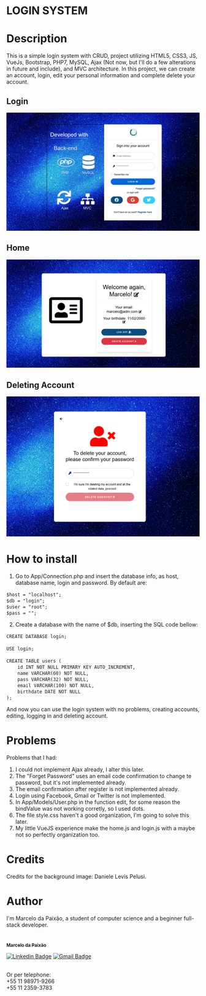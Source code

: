 # LOGIN SYSTEM

# Description
This is a simple login system with CRUD, project utilizing HTML5, CSS3, JS, VueJs, Bootstrap, PHP7, MySQL, Ajax (Not now, but I'll do a few alterations in future and include), and MVC architecture. In this project, we can create an account, login, edit your personal information and complete delete your account.

## Login
![](/Public/img/printscreenLogin.png)

## Home
![](/Public/img/printscreenHome.png)

## Deleting Account
![](/Public/img/printscreenDelete.png)

# How to install
1. Go to App/Connection.php and insert the database info, as host, database name, login and password. By default are:
```
$host = "localhost";
$db = "login";
$user = "root";
$pass = "";
```

2. Create a database with the name of $db, inserting the SQL code bellow:
```
CREATE DATABASE login;

USE login;

CREATE TABLE users (
	id INT NOT NULL PRIMARY KEY AUTO_INCREMENT,
    name VARCHAR(60) NOT NULL,
    pass VARCHAR(32) NOT NULL,
    email VARCHAR(100) NOT NULL,
    birthdate DATE NOT NULL
);
```
And now you can use the login system with no problems, creating accounts, editing, logging in and deleting account.

# Problems
Problems that I had:

1. I could not implement Ajax already, I alter this later.
2. The "Forget Password" uses an email code confirmation to change te password, but it's not implemented already.
3. The email confirmation after register is not implemented already.
4. Login using Facebook, Gmail or Twitter is not implemented.
5. In App/Models/User.php in the function edit, for some reason the bindValue was not working corretly, so I used dots.
6. The file style.css haven't a good organization, I'm going to solve this later.
7. My little VueJS experience make the home.js and login.js with a maybe not so perfectly organization too. 

# Credits
Credits for the background image: Daniele Levis Pelusi.

# Author
I'm Marcelo da Paixão, a student of computer science and a beginner full-stack developer.

<a href="https://github.com/marcel0paixao">
 <img style="border-radius: 50%;" src="https://avatars.githubusercontent.com/u/74371070?s=460&u=dc96807a34bd825b3ee1b12178e7c852ea1a7131&v=4" width="100px;" alt=""/>
 <br />
 <sub><b>Marcelo da Paixão</b></sub></a>

[![Linkedin Badge](https://img.shields.io/badge/-Marcelo-blue?style=flat-square&logo=Linkedin&logoColor=white&link=https://www.linkedin.com/in/marcelo-da-paix%C3%A3o-silva-123677194/)](https://www.linkedin.com/in/marcelo-da-paix%C3%A3o-silva-123677194/) 
[![Gmail Badge](https://img.shields.io/badge/-marceloht461@gmail.com-c14438?style=flat-square&logo=Gmail&logoColor=white&link=mailto:marceloht461@gmail.com)](marceloht461@gmail.com)

<br />
Or per telephone: 
<br />
+55 11 98971-9266
<br />
+55 11 2359-3783

